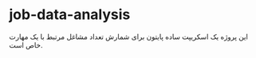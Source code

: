 # job-data-analysis
این پروژه یک اسکریپت ساده پایتون برای شمارش تعداد مشاغل مرتبط با یک مهارت خاص است.
